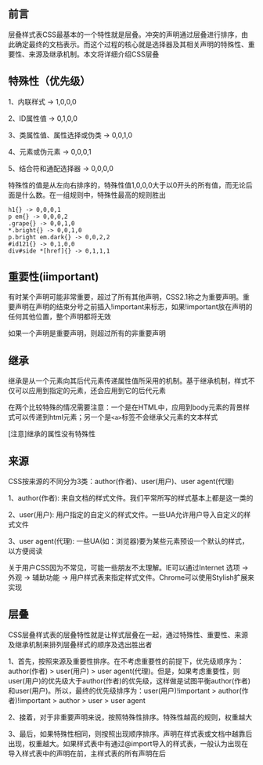 ## 前言
层叠样式表CSS最基本的一个特性就是层叠。冲突的声明通过层叠进行排序，由此确定最终的文档表示。而这个过程的核心就是选择器及其相关声明的特殊性、重要性、来源及继承机制。本文将详细介绍CSS层叠
﻿
## 特殊性（优先级）
1、内联样式 -> 1,0,0,0

2、ID属性值 -> 0,1,0,0

3、类属性值、属性选择或伪类 -> 0,0,1,0

4、元素或伪元素 -> 0,0,0,1

5、结合符和通配选择器 -> 0,0,0,0

特殊性的值是从左向右排序的，特殊性值1,0,0,0大于以0开头的所有值，而无论后面是什么数。在一组规则中，特殊性最高的规则胜出
﻿
```
h1{} -> 0,0,0,1
p em{} -> 0,0,0,2
.grape{} -> 0,0,1,0
*.bright{} -> 0,0,1,0
p.bright em.dark{} -> 0,0,2,2
#id121{} -> 0,1,0,0
div#side *[href]{} -> 0,1,1,1
```

## 重要性(iimportant)
有时某个声明可能非常重要，超过了所有其他声明，CSS2.1称之为重要声明。重要声明在声明的结束分号之前插入!important来标志，如果!important放在声明的任何其他位置，整个声明都将无效

如果一个声明是重要声明，则超过所有的非重要声明
﻿
## 继承
继承是从一个元素向其后代元素传递属性值所采用的机制。基于继承机制，样式不仅可以应用到指定的元素，还会应用到它的后代元素

在两个比较特殊的情况需要注意：一个是在HTML中，应用到body元素的背景样式可以传递到html元素；另一个是`<a>`标签不会继承父元素的文本样式

[注意]继承的属性没有特殊性
﻿
## 来源
CSS按来源的不同分为3类：author(作者)、user(用户)、user agent(代理)

1、author(作者): 来自文档的样式文件。我们平常所写的样式基本上都是这一类的

2、user(用户): 用户指定的自定义的样式文件。一些UA允许用户导入自定义的样式文件

3、user agent(代理): 一些UA(如：浏览器)要为某些元素预设一个默认的样式，以方便阅读

关于用户CSS因为不常见，可能一些朋友不太理解。IE可以通过Internet 选项 -> 外观 -> 辅助功能 -> 用户样式表来指定样式文件。Chrome可以使用Stylish扩展来实现


## 层叠
CSS层叠样式表的层叠特性就是让样式层叠在一起，通过特殊性、重要性、来源及继承机制来排列层叠样式的顺序及选出胜出者

1、首先，按照来源及重要性排序。在不考虑重要性的前提下，优先级顺序为：author(作者) > user(用户) > user agent(代理)。但是，如果考虑重要性，则user(用户)的优先级大于author(作者)的优先级，这样做是试图平衡author(作者)和user(用户)。所以，最终的优先级排序为：user(用户)!important > author(作者)!important > author > user > user agent

2、接着，对于非重要声明来说，按照特殊性排序。特殊性越高的规则，权重越大

3、最后，如果特殊性相同，则按照出现顺序排序。声明在样式表或文档中越靠后出现，权重越大。如果样式表中有通过@import导入的样式表，一般认为出现在导入样式表中的声明在前，主样式表的所有声明在后
